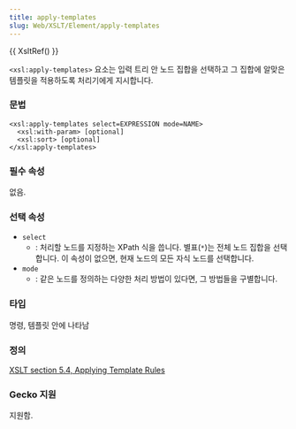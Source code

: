 ```yaml
---
title: apply-templates
slug: Web/XSLT/Element/apply-templates
---
```


{{ XsltRef() }}

`<xsl:apply-templates>` 요소는 입력 트리 안 노드 집합을 선택하고 그 집합에 알맞은 템플릿을 적용하도록 처리기에게 지시합니다.

### 문법

```
<xsl:apply-templates select=EXPRESSION mode=NAME>
  <xsl:with-param> [optional]
  <xsl:sort> [optional]
</xsl:apply-templates>
```

### 필수 속성

없음.

### 선택 속성

- `select`
  - : 처리할 노드를 지정하는 XPath 식을 씁니다. 별표(`*`)는 전체 노드 집합을 선택합니다. 이 속성이 없으면, 현재 노드의 모든 자식 노드를 선택합니다.
- `mode`
  - : 같은 노드를 정의하는 다양한 처리 방법이 있다면, 그 방법들을 구별합니다.

### 타입

명령, 템플릿 안에 나타남

### 정의

[XSLT section 5.4, Applying Template Rules](http://www.w3.org/TR/xslt#section-Applying-Template-Rules)

### Gecko 지원

지원함.
